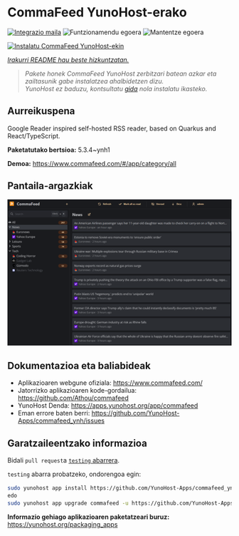 <!--
Ohart ongi: README hau automatikoki sortu da <https://github.com/YunoHost/apps/tree/master/tools/readme_generator>ri esker
EZ editatu eskuz.
-->

# CommaFeed YunoHost-erako

[![Integrazio maila](https://apps.yunohost.org/badge/integration/commafeed)](https://ci-apps.yunohost.org/ci/apps/commafeed/)
![Funtzionamendu egoera](https://apps.yunohost.org/badge/state/commafeed)
![Mantentze egoera](https://apps.yunohost.org/badge/maintained/commafeed)

[![Instalatu CommaFeed YunoHost-ekin](https://install-app.yunohost.org/install-with-yunohost.svg)](https://install-app.yunohost.org/?app=commafeed)

*[Irakurri README hau beste hizkuntzatan.](./ALL_README.md)*

> *Pakete honek CommaFeed YunoHost zerbitzari batean azkar eta zailtasunik gabe instalatzea ahalbidetzen dizu.*  
> *YunoHost ez baduzu, kontsultatu [gida](https://yunohost.org/install) nola instalatu ikasteko.*

## Aurreikuspena

Google Reader inspired self-hosted RSS reader, based on Quarkus and React/TypeScript.

**Paketatutako bertsioa:** 5.3.4~ynh1

**Demoa:** <https://www.commafeed.com/#/app/category/all>

## Pantaila-argazkiak

![CommaFeed(r)en pantaila-argazkia](./doc/screenshots/screenshot.png)

## Dokumentazioa eta baliabideak

- Aplikazioaren webgune ofiziala: <https://www.commafeed.com/>
- Jatorrizko aplikazioaren kode-gordailua: <https://github.com/Athou/commafeed>
- YunoHost Denda: <https://apps.yunohost.org/app/commafeed>
- Eman errore baten berri: <https://github.com/YunoHost-Apps/commafeed_ynh/issues>

## Garatzaileentzako informazioa

Bidali `pull request`a [`testing` abarrera](https://github.com/YunoHost-Apps/commafeed_ynh/tree/testing).

`testing` abarra probatzeko, ondorengoa egin:

```bash
sudo yunohost app install https://github.com/YunoHost-Apps/commafeed_ynh/tree/testing --debug
edo
sudo yunohost app upgrade commafeed -u https://github.com/YunoHost-Apps/commafeed_ynh/tree/testing --debug
```

**Informazio gehiago aplikazioaren paketatzeari buruz:** <https://yunohost.org/packaging_apps>
